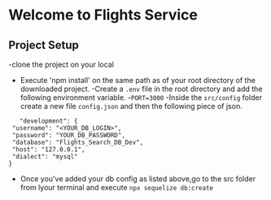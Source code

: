 # Welcome to Flights Service

## Project Setup
 -clone the project on your local
 - Execute 'npm install' on the same path as of your root directory   of the downloaded project.
 -Create a `.env` file in the root directory and add the following environment variable.
     -`PORT=3000`
 -Inside the `src/config` folder create a new file `config.json` and then  the following piece of json.

 ```
    "development": {
  "username": "<YOUR_DB_LOGIN>",
  "password": "YOUR_DB_PASSWORD",
  "database": "Flights_Search_DB_Dev",
  "host": "127.0.0.1",
  "dialect": "mysql"
}
 ```

 - Once you've added your db config as listed above,go to the src folder from lyour terminal and execute `npx sequelize db:create`